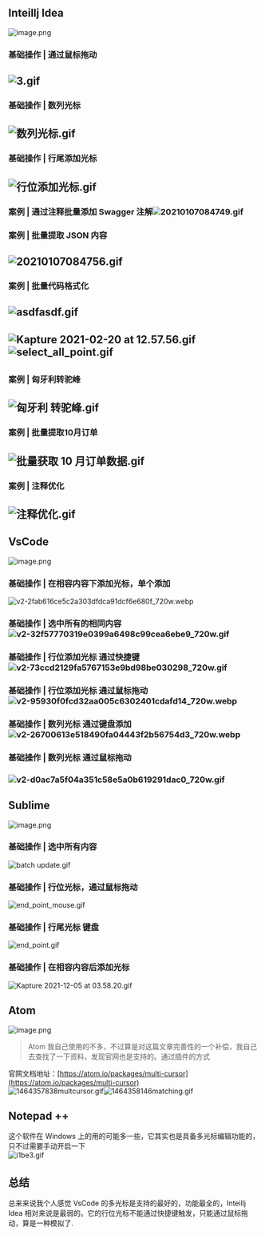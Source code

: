 ## Inteillj Idea 
![image.png](./images/multiple-point-idea/3763af7c3962c008fa25db529da404f2.png)
### 基础操作 | 通过鼠标拖动
## 
## ![3.gif](./images/multiple-point-idea/b9a55702f2c9c6a0cc9a180fb78bc927.gif)
### 基础操作 | 数列光标
## ![数列光标.gif](./images/multiple-point-idea/71b55973c098a6e0b97737bdc605014d.gif)

### 基础操作 | 行尾添加光标
## ![行位添加光标.gif](./images/multiple-point-idea/64ba0e3ea350e8e3df9bb4df897a9d6f.gif)
### 
### 案例 | 通过注释批量添加 Swagger 注解![20210107084749.gif](./images/multiple-point-idea/d24c9c89cab3a2fcda6f74b0ef337983.gif)
### 案例 | 批量提取 JSON 内容
## ![20210107084756.gif](./images/multiple-point-idea/034fb7c1839f5dbbcb3d8563eb3f638b.gif)


### 案例 | 批量代码格式化
## ![asdfasdf.gif](./images/multiple-point-idea/60819866e05722bcd9a30bbc0d465bb3.gif)
## ![Kapture 2021-02-20 at 12.57.56.gif](./images/multiple-point-idea/66ea6302f444982e31b232325bc3eda3.57.56.gif)<br />![select_all_point.gif](./images/multiple-point-idea/6eecbe2475a7a6a9a3a350573fcd80c9.gif)
## 
### 案例 | 匈牙利转驼峰
## ![匈牙利 转驼峰.gif](./images/multiple-point-idea/df4ea77deca5bd33634cfb4a93a38c39.gif)
### 案例 | 批量提取10月订单
## ![批量获取 10 月订单数据.gif](./images/multiple-point-idea/cbe4b0ac318b9fe67e2d8317c28bc999.gif)
### 
### 案例 | 注释优化
## ![注释优化.gif](./images/multiple-point-idea/9cb892b857716de92b04e52216c741cc.gif)

## VsCode
![image.png](./images/multiple-point-idea/ee40548e213fe598cef0ce55d8d37508.png)
### 基础操作 | 在相容内容下添加光标，单个添加
![v2-2fab616ce5c2a303dfdca91dcf6e680f_720w.webp](./images/multiple-point-idea/8da47dfac4506b6baf3a25d069559469.webp)
### 基础操作 | 选中所有的相同内容![v2-32f57770319e0399a6498c99cea6ebe9_720w.gif](./images/multiple-point-idea/7bfd3f804994ceb18228da1fe6750255.gif)
### 
### 基础操作 | 行位添加光标 通过快捷键![v2-73ccd2129fa5767153e9bd98be030298_720w.gif](./images/multiple-point-idea/3c8ce2cc988c85633647e2040dfa1460.gif)
### 基础操作 | 行位添加光标 通过鼠标拖动![v2-95930f0fcd32aa005c6302401cdafd14_720w.webp](./images/multiple-point-idea/01052a89ab5da1a63f96e4c6ab7dee09.webp)
### 基础操作 | 数列光标 通过键盘添加![v2-26700613e518490fa04443f2b56754d3_720w.webp](./images/multiple-point-idea/be5958e6e643b7d1c2e6eefc1548ac3f.webp)

### 基础操作 | 数列光标 通过鼠标拖动
### ![v2-d0ac7a5f04a351c58e5a0b619291dac0_720w.gif](./images/multiple-point-idea/afff504beb3234fcc64da311a414742c.gif)

## Sublime
![image.png](./images/multiple-point-idea/7cef503ad884f5cf98b97aeb50f98619.png)
### 基础操作 | 选中所有内容
![batch update.gif](./images/multiple-point-idea/d676b20779cfbd4837fca18b7b9592ee.gif)

### 基础操作 | 行位光标，通过鼠标拖动
![end_point_mouse.gif](./images/multiple-point-idea/a210eff0579229c41a7ba8ecdfaedffb.gif)

### 基础操作 | 行尾光标 键盘
![end_point.gif](./images/multiple-point-idea/7b948708febf765e60264b481f8c0958.gif)

### 基础操作 | 在相容内容后添加光标
![Kapture 2021-12-05 at 03.58.20.gif](./images/multiple-point-idea/48556827554953dc6070f422d2b4b5cd.58.20.gif)

## Atom
![image.png](./images/multiple-point-idea/797e588bc982ff6ca4f66b1721ac1b7a.png)
> Atom 我自己使用的不多，不过算是对这篇文章完善性的一个补偿，我自己去查找了一下资料，发现官网也是支持的。通过插件的方式

官网文档地址：[https://atom.io/packages/multi-cursor](https://atom.io/packages/multi-cursor)<br />![1464357838multcursor.gif](./images/multiple-point-idea/e4333dd9ad2c27b193cd3d84efa24589.gif)![1464358146matching.gif](./images/multiple-point-idea/42f7ece97703c59f30c95b79f3b01578.gif)

## Notepad ++
这个软件在 Windows 上的用的可能多一些，它其实也是具备多光标编辑功能的，只不过需要手动开启一下<br />![i1be3.gif](./images/multiple-point-idea/8d9b533fecf5afe39db13d64f953553b.gif)

## 总结
总来来说我个人感觉 VsCode 的多光标是支持的最好的，功能最全的，Inteillj Idea 相对来说是最弱的。它的行位光标不能通过快捷键触发，只能通过鼠标拖动，算是一种模拟了.